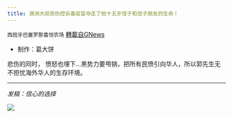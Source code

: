 ```yaml
---
title: 澳洲大叔悲伤控诉毒疫苗夺走了他十五岁侄子和侄子朋友的生命！
---
```

`西班牙巴塞罗那喜悦农场` [轉載自GNews](https://gnews.org/zh-hans/1555863/)

- 制作：葛大饼


悲伤的同时， 愤怒也埋下…黑势力要甩锅，把所有民愤引向华人，所以郭先生无不担忧海外华人的生存环境。

* * *

*发稿：信心的选择*

![](https://assets.gnews.org/wp-content/uploads/2021/09/GNEWS_CH..jpeg)
